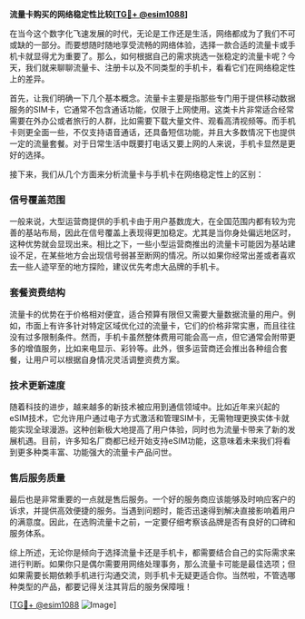 **流量卡购买的网络稳定性比较[[TG💪+ @esim1088](https://t.me/s/esim1088)]**

在当今这个数字化飞速发展的时代，无论是工作还是生活，网络都成为了我们不可或缺的一部分。而要想随时随地享受流畅的网络体验，选择一款合适的流量卡或手机卡就显得尤为重要了。那么，如何根据自己的需求挑选一张稳定的流量卡呢？今天，我们就来聊聊流量卡、注册卡以及不同类型的手机卡，看看它们在网络稳定性上的差异。

首先，让我们明确一下几个基本概念。流量卡主要是指那些专门用于提供移动数据服务的SIM卡，它通常不包含通话功能，仅限于上网使用。这类卡片非常适合经常需要在外办公或者旅行的人群，比如需要下载大量文件、观看高清视频等。而手机卡则更全面一些，不仅支持语音通话，还具备短信功能，并且大多数情况下也提供一定的流量套餐。对于日常生活中既要打电话又要上网的人来说，手机卡显然是更好的选择。

接下来，我们从几个方面来分析流量卡与手机卡在网络稳定性上的区别：

### **信号覆盖范围**
一般来说，大型运营商提供的手机卡由于用户基数庞大，在全国范围内都有较为完善的基站布局，因此在信号覆盖上表现得更加稳定。尤其是当你身处偏远地区时，这种优势就会显现出来。相比之下，一些小型运营商推出的流量卡可能因为基站建设不足，在某些地方会出现信号弱甚至断网的情况。所以如果你经常出差或者喜欢去一些人迹罕至的地方探险，建议优先考虑大品牌的手机卡。

### **套餐资费结构**
流量卡的优势在于价格相对便宜，适合预算有限但又需要大量数据流量的用户。例如，市面上有许多针对特定区域优化过的流量卡，它们的价格非常实惠，而且往往没有过多限制条件。然而，手机卡虽然整体费用可能会高一点，但它通常会附带更多的增值服务，比如来电显示、彩铃等。此外，很多运营商还会推出各种组合套餐，让用户可以根据自身情况灵活调整资费方案。

### **技术更新速度**
随着科技的进步，越来越多的新技术被应用到通信领域中。比如近年来兴起的eSIM技术，它允许用户通过电子方式激活和管理SIM卡，无需物理更换实体卡就能实现全球漫游。这种创新极大地提高了用户体验，同时也为流量卡带来了新的发展机遇。目前，许多知名厂商都已经开始支持eSIM功能，这意味着未来我们将看到更多种类丰富、功能强大的流量卡产品问世。

### **售后服务质量**
最后也是非常重要的一点就是售后服务。一个好的服务商应该能够及时响应客户的诉求，并提供高效便捷的服务。当遇到问题时，能否迅速得到解决直接影响着用户的满意度。因此，在选购流量卡之前，一定要仔细考察该品牌是否有良好的口碑和服务体系。

综上所述，无论你是倾向于选择流量卡还是手机卡，都需要结合自己的实际需求来进行判断。如果你只是偶尔需要用网络处理事务，那么流量卡可能是最佳选项；但如果需要长期依赖手机进行沟通交流，则手机卡无疑更适合你。当然啦，不管选哪种类型的产品，都要记得关注其背后的服务保障哦！

[[TG💪+ @esim1088](https://t.me/s/esim1088) ![Image](https://i.postimg.cc/4NQfJmqS/Snipaste-2025-05-13-00-14-12.png)]